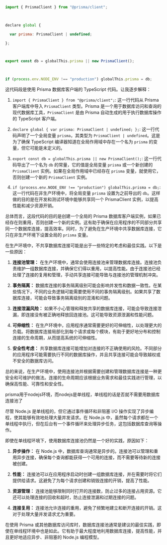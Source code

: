 ```js
import { PrismaClient } from "@prisma/client";

  

declare global {

  var prisma: PrismaClient | undefined;

};

  

export const db = globalThis.prisma || new PrismaClient();

  

if (process.env.NODE_ENV !== "production") globalThis.prisma = db;
```

这代码段是使用 Prisma 数据库客户端的 TypeScript 代码。让我逐步解释：

1. `import { PrismaClient } from "@prisma/client";`: 这一行代码从 Prisma 客户端库中导入 `PrismaClient` 类型。Prisma 是一个用于数据库访问和查询的现代数据库工具，`PrismaClient` 是由 Prisma 自动生成的用于执行数据库操作的 TypeScript 客户端。

2. `declare global { var prisma: PrismaClient | undefined; };`: 这一行代码声明了一个全局变量 `prisma`，其类型为 `PrismaClient | undefined`。这是为了确保 TypeScript 编译器知道在全局作用域中存在一个名为 `prisma` 的变量，但它可能是未定义的。

3. `export const db = globalThis.prisma || new PrismaClient();`: 这一行代码导出了一个名为 `db` 的常量，它的值是全局变量 `prisma` 或一个新创建的 `PrismaClient` 实例。如果在全局作用域中已经存在 `prisma` 变量，就使用它，否则创建一个新的 `PrismaClient` 实例。

4. `if (process.env.NODE_ENV !== "production") globalThis.prisma = db;`: 这一行代码在非生产环境中，将全局变量 `prisma` 设置为之前导出的 `db`。这样做的目的是在开发和测试环境中能够共享同一个 PrismaClient 实例，以提高性能和减少资源开销。

总体而言，这段代码的目的是创建一个全局的 Prisma 数据库客户端实例，如果已经存在则重用，否则创建一个新的实例。这有助于确保在应用程序的不同部分共享同一个数据库连接，提高效率。同时，为了避免在生产环境中共享数据库连接，它只在非生产环境下设置全局的 `prisma` 变量。


在生产环境中，不共享数据库连接可能是出于一些特定的考虑和最佳实践。以下是一些原因：

1. **连接池管理：** 在生产环境中，通常会使用连接池来管理数据库连接。连接池负责维护一组数据库连接，并确保它们得以重用，以提高性能。由于连接池已经处理了连接的复用和管理，手动共享连接可能导致与连接池的管理机制冲突。

2. **事务隔离：** 数据库连接的事务隔离级别可能会影响并发性和数据一致性。在某些情况下，不同的业务逻辑可能需要使用不同的事务隔离级别。如果共享了数据库连接，可能会导致事务隔离级别的混淆和问题。

3. **连接泄漏风险：** 如果不小心管理和释放共享的数据库连接，可能会导致连接泄漏，即连接没有被正确地释放回连接池。这可能导致资源泄漏和性能问题。

4. **可伸缩性：** 在生产环境中，应用程序通常需要更好的可伸缩性，以处理更大的负载。将数据库连接局部化到每个请求或每个模块，有助于更好地分布和控制连接的生命周期，从而提高系统的可伸缩性。

5. **安全性考虑：** 共享数据库连接可能增加对连接的不正确使用的风险。不同部分的应用程序可能需要执行不同的数据库操作，并且共享连接可能会导致越权或不安全的数据库访问。

总的来说，在生产环境中，使用连接池并根据需要创建和管理数据库连接是一种更安全和可维护的做法。连接的生命周期应该根据业务需求和最佳实践进行管理，以确保高性能、可靠性和安全性。


prisma用于nodejs环境，而nodejs是单线程，单线程的话是否就不需要用数据库连接池了


尽管 Node.js 是单线程的，但它通过事件循环和非阻塞 I/O 操作实现了异步编程，使其能够有效地处理大量并发请求。在 Node.js 中，虽然每个请求都在一个单线程中执行，但在后台有一个事件循环来处理异步任务，这包括数据库查询等操作。

即使在单线程环境下，使用数据库连接池仍然是一个好的实践，原因如下：

1. **异步操作：** 在 Node.js 中，数据库查询通常是异步的。连接池可以管理和重用异步连接，确保每个查询都能获得一个可用的连接，而不需要等待新的连接被创建。

2. **性能：** 连接池可以在应用程序启动时创建一组数据库连接，并在需要时将它们提供给请求。这避免了为每个请求创建和销毁连接的开销，提高了性能。

3. **资源管理：** 连接池能够限制同时打开的连接数，防止过多的连接占用资源。它还可以处理连接的回收和超时，防止连接泄漏和过期连接的问题。

4. **连接复用：** 连接池允许连接的重用，避免了频繁地建立和断开连接的开销。这对于处理大量并发请求尤为重要。

在使用 Prisma 或其他数据库访问库时，数据库连接池通常是建议的最佳实践，即使在单线程环境中也是如此。它有助于最大程度地利用数据库连接，提高性能，并且更好地适应异步、非阻塞的 Node.js 编程模型。